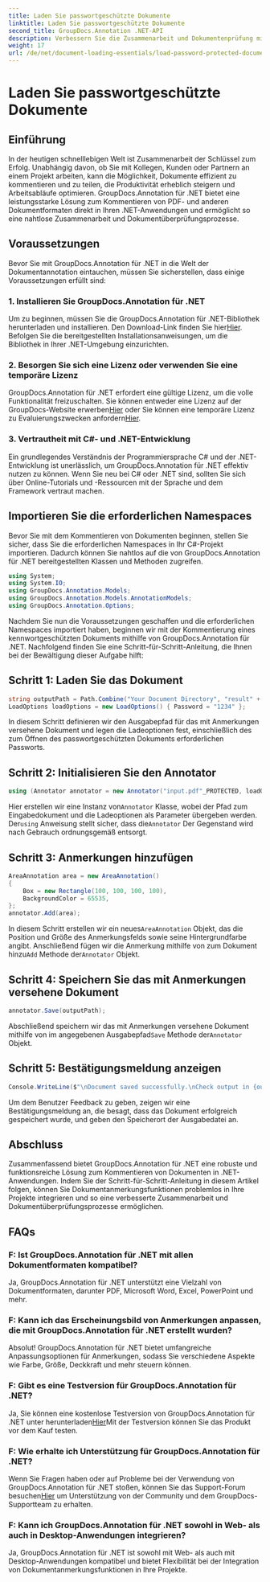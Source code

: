 ```yaml
---
title: Laden Sie passwortgeschützte Dokumente
linktitle: Laden Sie passwortgeschützte Dokumente
second_title: GroupDocs.Annotation .NET-API
description: Verbessern Sie die Zusammenarbeit und Dokumentenprüfung mit GroupDocs.Annotation für .NET. Kommentieren Sie PDFs und mehr nahtlos in Ihren .NET-Apps.
weight: 17
url: /de/net/document-loading-essentials/load-password-protected-documents/
---
```


# Laden Sie passwortgeschützte Dokumente

## Einführung
In der heutigen schnelllebigen Welt ist Zusammenarbeit der Schlüssel zum Erfolg. Unabhängig davon, ob Sie mit Kollegen, Kunden oder Partnern an einem Projekt arbeiten, kann die Möglichkeit, Dokumente effizient zu kommentieren und zu teilen, die Produktivität erheblich steigern und Arbeitsabläufe optimieren. GroupDocs.Annotation für .NET bietet eine leistungsstarke Lösung zum Kommentieren von PDF- und anderen Dokumentformaten direkt in Ihren .NET-Anwendungen und ermöglicht so eine nahtlose Zusammenarbeit und Dokumentüberprüfungsprozesse.
## Voraussetzungen
Bevor Sie mit GroupDocs.Annotation für .NET in die Welt der Dokumentannotation eintauchen, müssen Sie sicherstellen, dass einige Voraussetzungen erfüllt sind:
### 1. Installieren Sie GroupDocs.Annotation für .NET
 Um zu beginnen, müssen Sie die GroupDocs.Annotation für .NET-Bibliothek herunterladen und installieren. Den Download-Link finden Sie hier[Hier](https://releases.groupdocs.com/annotation/net/). Befolgen Sie die bereitgestellten Installationsanweisungen, um die Bibliothek in Ihrer .NET-Umgebung einzurichten.
### 2. Besorgen Sie sich eine Lizenz oder verwenden Sie eine temporäre Lizenz
 GroupDocs.Annotation für .NET erfordert eine gültige Lizenz, um die volle Funktionalität freizuschalten. Sie können entweder eine Lizenz auf der GroupDocs-Website erwerben[Hier](https://purchase.groupdocs.com/buy) oder Sie können eine temporäre Lizenz zu Evaluierungszwecken anfordern[Hier](https://purchase.groupdocs.com/temporary-license/).
### 3. Vertrautheit mit C#- und .NET-Entwicklung
Ein grundlegendes Verständnis der Programmiersprache C# und der .NET-Entwicklung ist unerlässlich, um GroupDocs.Annotation für .NET effektiv nutzen zu können. Wenn Sie neu bei C# oder .NET sind, sollten Sie sich über Online-Tutorials und -Ressourcen mit der Sprache und dem Framework vertraut machen.

## Importieren Sie die erforderlichen Namespaces
Bevor Sie mit dem Kommentieren von Dokumenten beginnen, stellen Sie sicher, dass Sie die erforderlichen Namespaces in Ihr C#-Projekt importieren. Dadurch können Sie nahtlos auf die von GroupDocs.Annotation für .NET bereitgestellten Klassen und Methoden zugreifen.
```csharp
using System;
using System.IO;
using GroupDocs.Annotation.Models;
using GroupDocs.Annotation.Models.AnnotationModels;
using GroupDocs.Annotation.Options;
```

Nachdem Sie nun die Voraussetzungen geschaffen und die erforderlichen Namespaces importiert haben, beginnen wir mit der Kommentierung eines kennwortgeschützten Dokuments mithilfe von GroupDocs.Annotation für .NET. Nachfolgend finden Sie eine Schritt-für-Schritt-Anleitung, die Ihnen bei der Bewältigung dieser Aufgabe hilft:
## Schritt 1: Laden Sie das Dokument
```csharp
string outputPath = Path.Combine("Your Document Directory", "result" + Path.GetExtension("input.pdf"));
LoadOptions loadOptions = new LoadOptions() { Password = "1234" };
```
In diesem Schritt definieren wir den Ausgabepfad für das mit Anmerkungen versehene Dokument und legen die Ladeoptionen fest, einschließlich des zum Öffnen des passwortgeschützten Dokuments erforderlichen Passworts.
## Schritt 2: Initialisieren Sie den Annotator
```csharp
using (Annotator annotator = new Annotator("input.pdf"_PROTECTED, loadOptions))
```
 Hier erstellen wir eine Instanz von`Annotator` Klasse, wobei der Pfad zum Eingabedokument und die Ladeoptionen als Parameter übergeben werden. Der`using` Anweisung stellt sicher, dass die`Annotator` Der Gegenstand wird nach Gebrauch ordnungsgemäß entsorgt.
## Schritt 3: Anmerkungen hinzufügen
```csharp
AreaAnnotation area = new AreaAnnotation()
{
    Box = new Rectangle(100, 100, 100, 100),
    BackgroundColor = 65535,
};
annotator.Add(area);
```
 In diesem Schritt erstellen wir ein neues`AreaAnnotation` Objekt, das die Position und Größe des Anmerkungsfelds sowie seine Hintergrundfarbe angibt. Anschließend fügen wir die Anmerkung mithilfe von zum Dokument hinzu`Add` Methode der`Annotator` Objekt.
## Schritt 4: Speichern Sie das mit Anmerkungen versehene Dokument
```csharp
annotator.Save(outputPath);
```
 Abschließend speichern wir das mit Anmerkungen versehene Dokument mithilfe von im angegebenen Ausgabepfad`Save` Methode der`Annotator` Objekt.
## Schritt 5: Bestätigungsmeldung anzeigen
```csharp
Console.WriteLine($"\nDocument saved successfully.\nCheck output in {outputPath}.");
```
Um dem Benutzer Feedback zu geben, zeigen wir eine Bestätigungsmeldung an, die besagt, dass das Dokument erfolgreich gespeichert wurde, und geben den Speicherort der Ausgabedatei an.

## Abschluss
Zusammenfassend bietet GroupDocs.Annotation für .NET eine robuste und funktionsreiche Lösung zum Kommentieren von Dokumenten in .NET-Anwendungen. Indem Sie der Schritt-für-Schritt-Anleitung in diesem Artikel folgen, können Sie Dokumentanmerkungsfunktionen problemlos in Ihre Projekte integrieren und so eine verbesserte Zusammenarbeit und Dokumentüberprüfungsprozesse ermöglichen.
## FAQs
### F: Ist GroupDocs.Annotation für .NET mit allen Dokumentformaten kompatibel?
Ja, GroupDocs.Annotation für .NET unterstützt eine Vielzahl von Dokumentformaten, darunter PDF, Microsoft Word, Excel, PowerPoint und mehr.
### F: Kann ich das Erscheinungsbild von Anmerkungen anpassen, die mit GroupDocs.Annotation für .NET erstellt wurden?
Absolut! GroupDocs.Annotation für .NET bietet umfangreiche Anpassungsoptionen für Anmerkungen, sodass Sie verschiedene Aspekte wie Farbe, Größe, Deckkraft und mehr steuern können.
### F: Gibt es eine Testversion für GroupDocs.Annotation für .NET?
 Ja, Sie können eine kostenlose Testversion von GroupDocs.Annotation für .NET unter herunterladen[Hier](https://releases.groupdocs.com/)Mit der Testversion können Sie das Produkt vor dem Kauf testen.
### F: Wie erhalte ich Unterstützung für GroupDocs.Annotation für .NET?
 Wenn Sie Fragen haben oder auf Probleme bei der Verwendung von GroupDocs.Annotation für .NET stoßen, können Sie das Support-Forum besuchen[Hier](https://forum.groupdocs.com/c/annotation/10) um Unterstützung von der Community und dem GroupDocs-Supportteam zu erhalten.
### F: Kann ich GroupDocs.Annotation für .NET sowohl in Web- als auch in Desktop-Anwendungen integrieren?
Ja, GroupDocs.Annotation für .NET ist sowohl mit Web- als auch mit Desktop-Anwendungen kompatibel und bietet Flexibilität bei der Integration von Dokumentanmerkungsfunktionen in Ihre Projekte.